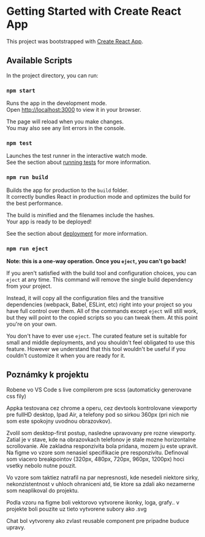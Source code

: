 # Getting Started with Create React App

This project was bootstrapped with [Create React App](https://github.com/facebook/create-react-app).

## Available Scripts

In the project directory, you can run:

### `npm start`

Runs the app in the development mode.\
Open [http://localhost:3000](http://localhost:3000) to view it in your browser.

The page will reload when you make changes.\
You may also see any lint errors in the console.

### `npm test`

Launches the test runner in the interactive watch mode.\
See the section about [running tests](https://facebook.github.io/create-react-app/docs/running-tests) for more information.

### `npm run build`

Builds the app for production to the `build` folder.\
It correctly bundles React in production mode and optimizes the build for the best performance.

The build is minified and the filenames include the hashes.\
Your app is ready to be deployed!

See the section about [deployment](https://facebook.github.io/create-react-app/docs/deployment) for more information.

### `npm run eject`

**Note: this is a one-way operation. Once you `eject`, you can't go back!**

If you aren't satisfied with the build tool and configuration choices, you can `eject` at any time. This command will remove the single build dependency from your project.

Instead, it will copy all the configuration files and the transitive dependencies (webpack, Babel, ESLint, etc) right into your project so you have full control over them. All of the commands except `eject` will still work, but they will point to the copied scripts so you can tweak them. At this point you're on your own.

You don't have to ever use `eject`. The curated feature set is suitable for small and middle deployments, and you shouldn't feel obligated to use this feature. However we understand that this tool wouldn't be useful if you couldn't customize it when you are ready for it.

## Poznámky k projektu

Robene vo VS Code s live compilerom pre scss (automaticky generovane css fily)

Appka testovana cez chrome a operu, cez devtools kontrolovane viewporty pre fullHD desktop, Ipad Air, a telefony pod so sirkou 360px (pri nich nie som este spokojny uvodnou obrazovkov).

Zvolil som desktop-first postup, nasledne upravovany pre rozne viewporty. Zatial je v stave, kde na obrazovkach telefonov je stale mozne horizontalne scrollovanie. Ale zakladna responzivita bola pridana, mozem ju este upravit. Na figme vo vzore som nenasiel specifikacie pre responzivitu. Definoval som viacero breakpointov (320px, 480px, 720px, 960px, 1200px) hoci vsetky nebolo nutne pouzit. 

Vo vzore som taktiez natrafil na par nepresnosti, kde nesedeli niektore sirky, nekonzistentnost v uhloch ohraniceni atd, tie ktore sa zdali ako nezamerne som neaplikoval do projektu.

Podla vzoru na figme boli vektorovo vytvorene ikonky, loga, grafy.. v projekte boli pouzite uz tieto vytvorene subory ako .svg

Chat bol vytvoreny ako zvlast reusable component pre pripadne buduce upravy.
